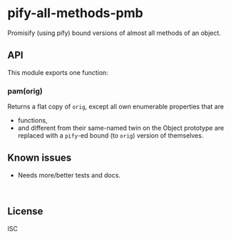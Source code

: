 ﻿
<!--#echo json="package.json" key="name" underline="=" -->
pify-all-methods-pmb
====================
<!--/#echo -->

<!--#echo json="package.json" key="description" -->
Promisify (using pify) bound versions of almost all methods of an object.
<!--/#echo -->



API
---

This module exports one function:

### pam(orig)

Returns a flat copy of `orig`, except all own enumerable properties that are
* functions,
* and different from their same-named twin on the Object prototype
are replaced with a `pify`-ed bound (to `orig`) version of themselves.




<!--#toc stop="scan" -->



Known issues
------------

* Needs more/better tests and docs.




&nbsp;


License
-------
<!--#echo json="package.json" key=".license" -->
ISC
<!--/#echo -->
